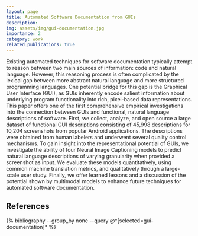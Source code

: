 ```yaml
---
layout: page
title: Automated Software Documentation from GUIs
description:
img: assets/img/gui-documentation.jpg
importance: 2
category: work
related_publications: true
---
```


Existing automated techniques for software documentation typically attempt to reason between two main sources of information: code and natural language. However, this reasoning process is often complicated by the lexical gap between more abstract natural language and more structured programming languages. One potential bridge for this gap is the Graphical User Interface (GUI), as GUIs inherently encode salient information about underlying program functionality into rich, pixel-based data representations. This paper offers one of the first comprehensive empirical investigations into the connection between GUIs and functional, natural language descriptions of software. First, we collect, analyze, and open source a large dataset of functional GUI descriptions consisting of 45,998 descriptions for 10,204 screenshots from popular Android applications. The descriptions were obtained from human labelers and underwent several quality control mechanisms. To gain insight into the representational potential of GUIs, we investigate the ability of four Neural Image Captioning models to predict natural language descriptions of varying granularity when provided a screenshot as input. We evaluate these models quantitatively, using common machine translation metrics, and qualitatively through a large-scale user study. Finally, we offer learned lessons and a discussion of the potential shown by multimodal models to enhance future techniques for automated software documentation.

<h2>References</h2>
<div class="publications">
  {% bibliography --group_by none --query @*[selected=gui-documentation]* %}
</div>
